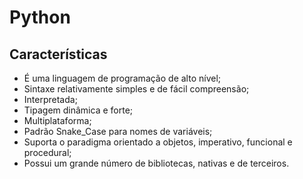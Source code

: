 # Python
## Características 
- É uma linguagem de programação de alto nível;
- Sintaxe relativamente simples e de fácil compreensão;
- Interpretada;
- Tipagem dinâmica e forte;
- Multiplataforma;
- Padrão Snake_Case para nomes de variáveis;
- Suporta o paradigma orientado a objetos, imperativo, funcional e procedural;
- Possui um grande número de bibliotecas, nativas e de terceiros.
